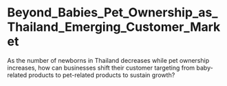 # Beyond_Babies_Pet_Ownership_as_Thailand_Emerging_Customer_Market
As the number of newborns in Thailand decreases while pet ownership increases, how can businesses shift their customer targeting from baby-related products to pet-related products to sustain growth?
